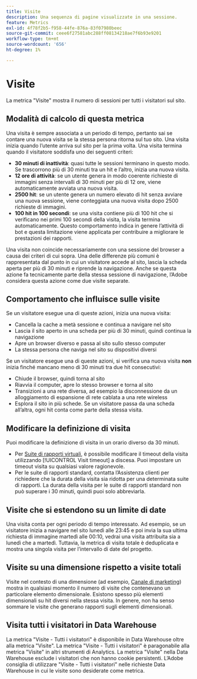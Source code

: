 ```yaml
---
title: Visite
description: Una sequenza di pagine visualizzate in una sessione.
feature: Metrics
exl-id: 4f78f2b5-f958-44fe-876a-83f07980beec
source-git-commit: ceee6f27581abc288ff08134218ae7f6b93e9201
workflow-type: tm+mt
source-wordcount: '656'
ht-degree: 1%

---
```


# Visite

La metrica &quot;Visite&quot; mostra il numero di sessioni per tutti i visitatori sul sito.

## Modalità di calcolo di questa metrica

Una visita è sempre associata a un periodo di tempo, pertanto sai se contare una nuova visita se la stessa persona ritorna sul tuo sito. Una visita inizia quando l’utente arriva sul sito per la prima volta. Una visita termina quando il visitatore soddisfa uno dei seguenti criteri:

* **30 minuti di inattività**: quasi tutte le sessioni terminano in questo modo. Se trascorrono più di 30 minuti tra un hit e l’altro, inizia una nuova visita.
* **12 ore di attività**: se un utente genera in modo coerente richieste di immagini senza intervalli di 30 minuti per più di 12 ore, viene automaticamente avviata una nuova visita.
* **2500 hit**: se un utente genera un numero elevato di hit senza avviare una nuova sessione, viene conteggiata una nuova visita dopo 2500 richieste di immagini.
* **100 hit in 100 secondi**: se una visita contiene più di 100 hit che si verificano nei primi 100 secondi della visita, la visita termina automaticamente. Questo comportamento indica in genere l’attività di bot e questa limitazione viene applicata per contribuire a migliorare le prestazioni dei rapporti.

Una visita non coincide necessariamente con una sessione del browser a causa dei criteri di cui sopra. Una delle differenze più comuni è rappresentata dal punto in cui un visitatore accede al sito, lascia la scheda aperta per più di 30 minuti e riprende la navigazione. Anche se questa azione fa tecnicamente parte della stessa sessione di navigazione, l’Adobe considera questa azione come due visite separate.

## Comportamento che influisce sulle visite

Se un visitatore esegue una di queste azioni, inizia una nuova visita:

* Cancella la cache a metà sessione e continua a navigare nel sito
* Lascia il sito aperto in una scheda per più di 30 minuti, quindi continua la navigazione
* Apre un browser diverso e passa al sito sullo stesso computer
* La stessa persona che naviga nel sito su dispositivi diversi

Se un visitatore esegue una di queste azioni, si verifica una nuova visita **non** inizia finché mancano meno di 30 minuti tra due hit consecutivi:

* Chiude il browser, quindi torna al sito
* Riavvia il computer, apre lo stesso browser e torna al sito
* Transizioni a una rete diversa, ad esempio la disconnessione da un alloggiamento di espansione di rete cablata a una rete wireless
* Esplora il sito in più schede. Se un visitatore passa da una scheda all’altra, ogni hit conta come parte della stessa visita.

## Modificare la definizione di visita

Puoi modificare la definizione di visita in un orario diverso da 30 minuti.

* Per [Suite di rapporti virtuali](../vrs/vrs-about.md), è possibile modificare il timeout della visita utilizzando [!UICONTROL Visit timeout] a discesa. Puoi impostare un timeout visita su qualsiasi valore ragionevole.
* Per le suite di rapporti standard, contatta l’Assistenza clienti per richiedere che la durata della visita sia ridotta per una determinata suite di rapporti. La durata della visita per le suite di rapporti standard non può superare i 30 minuti, quindi puoi solo abbreviarla.

## Visite che si estendono su un limite di date

Una visita conta per ogni periodo di tempo interessato. Ad esempio, se un visitatore inizia a navigare nel sito lunedì alle 23:45 e poi invia la sua ultima richiesta di immagine martedì alle 00:10, vedrai una visita attribuita sia a lunedì che a martedì. Tuttavia, la metrica di visita totale è deduplicata e mostra una singola visita per l’intervallo di date del progetto.

## Visite su una dimensione rispetto a visite totali

Visite nel contesto di una dimensione (ad esempio, [Canale di marketing](../dimensions/marketing-channel.md)) mostra in qualsiasi momento il numero di visite che contenevano un particolare elemento dimensionale. Esistono spesso più elementi dimensionali su hit diversi nella stessa visita. In genere, non ha senso sommare le visite che generano rapporti sugli elementi dimensionali.

## Visita tutti i visitatori in Data Warehouse

La metrica &quot;Visite - Tutti i visitatori&quot; è disponibile in Data Warehouse oltre alla metrica &quot;Visite&quot;. La metrica &quot;Visite - Tutti i visitatori&quot; è paragonabile alla metrica &quot;Visite&quot; in altri strumenti di Analytics. La metrica &quot;Visite&quot; nella Data Warehouse esclude i visitatori che non hanno cookie persistenti. L’Adobe consiglia di utilizzare &quot;Visite - Tutti i visitatori&quot; nelle richieste Data Warehouse in cui le visite sono desiderate come metrica.
